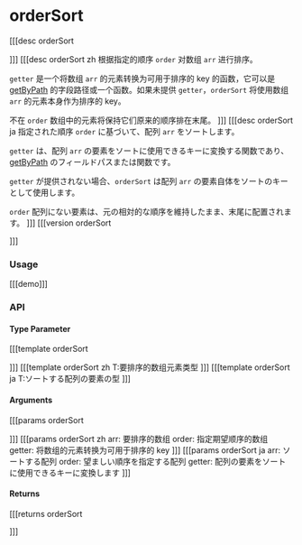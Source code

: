 # orderSort
[[[desc orderSort
  
]]]
[[[desc orderSort zh
  根据指定的顺序 `order` 对数组 `arr` 进行排序。

  `getter` 是一个将数组 `arr` 的元素转换为可用于排序的 key 的函数，它可以是 [getByPath](../object/getByPath) 的字段路径或一个函数。如果未提供 `getter`，`orderSort` 将使用数组 `arr` 的元素本身作为排序的 key。

  不在 `order` 数组中的元素将保持它们原来的顺序排在末尾。
]]]
[[[desc orderSort ja
  指定された順序 `order` に基づいて、配列 `arr` をソートします。

  `getter` は、配列 `arr` の要素をソートに使用できるキーに変換する関数であり、[getByPath](../object/getByPath) のフィールドパスまたは関数です。

  `getter` が提供されない場合、`orderSort` は配列 `arr` の要素自体をソートのキーとして使用します。

  `order` 配列にない要素は、元の相対的な順序を維持したまま、末尾に配置されます。
]]]
[[[version orderSort
  
]]]

### Usage

[[[demo]]]


### API

#### Type Parameter

[[[template orderSort

]]]
[[[template orderSort zh
T:要排序的数组元素类型
]]]
[[[template orderSort ja
T:ソートする配列の要素の型
]]]

#### Arguments

[[[params orderSort

]]]
[[[params orderSort zh
arr: 要排序的数组
order: 指定期望顺序的数组
getter: 将数组的元素转换为可用于排序的 key
]]]
[[[params orderSort ja
arr: ソートする配列
order: 望ましい順序を指定する配列
getter: 配列の要素をソートに使用できるキーに変換します
]]]

#### Returns

[[[returns orderSort

]]]
